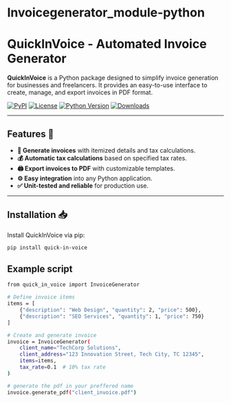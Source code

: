 # Invoicegenerator_module-python
# QuickInVoice - Automated Invoice Generator

**QuickInVoice** is a Python package designed to simplify invoice generation for businesses and freelancers. It provides an easy-to-use interface to create, manage, and export invoices in PDF format.

[![PyPI](https://img.shields.io/pypi/v/quickinvoice.svg)](https://pypi.org/project/quickinvoice/)
[![License](https://img.shields.io/badge/license-MIT-blue.svg)](LICENSE)
[![Python Version](https://img.shields.io/pypi/pyversions/quickinvoice.svg)](https://pypi.org/project/quickinvoice/)
[![Downloads](https://img.shields.io/pypi/dm/quickinvoice.svg)](https://pypi.org/project/quickinvoice/)

---

## Features 🚀

- **📄 Generate invoices** with itemized details and tax calculations.
- **💰 Automatic tax calculations** based on specified tax rates.
- **🖨️ Export invoices to PDF** with customizable templates.
- **⚙️ Easy integration** into any Python application.
- **✅ Unit-tested and reliable** for production use.

---
## Installation 📥

Install QuickInVoice via pip:


```bash
pip install quick-in-voice

```
## Example script
```` bash
from quick_in_voice import InvoiceGenerator

# Define invoice items
items = [
    {"description": "Web Design", "quantity": 2, "price": 500},
    {"description": "SEO Services", "quantity": 1, "price": 750}
]

# Create and generate invoice
invoice = InvoiceGenerator(
    client_name="TechCorp Solutions", 
    client_address="123 Innovation Street, Tech City, TC 12345",
    items=items,
    tax_rate=0.1  # 10% tax rate
)

# generate the pdf in your preffered name 
invoice.generate_pdf("client_invoice.pdf")

````


